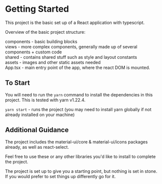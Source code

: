 # Getting Started

This project is the basic set up of a React application with typescript. <br />

Overview of the basic project structure:<br />
 
components - basic building blocks<br />
views - more complex components, generally made up of several components + custom code<br />
shared - contains shared stuff such as style and layout constants<br />
assets - images and other static assets needed<br />
App.tsx - main entry point of the app, where the react DOM is mounted. <br />

## To Start

You will need to run the `yarn` command to install the dependencies in this project.  This is tested with yarn 
v1.22.4.

`yarn start` - runs the project (you may need to install yarn globally if not already installed on your machine)<br />

## Additional Guidance

The project includes the material-ui/core & material-ui/icons packages already, as well as react-select. <br />

Feel free to use these or any other libraries you'd like to install to complete the project.<br />

The project is set up to give you a starting point, but nothing is set in stone. If you would prefer to set things up differently go for it. <br />
